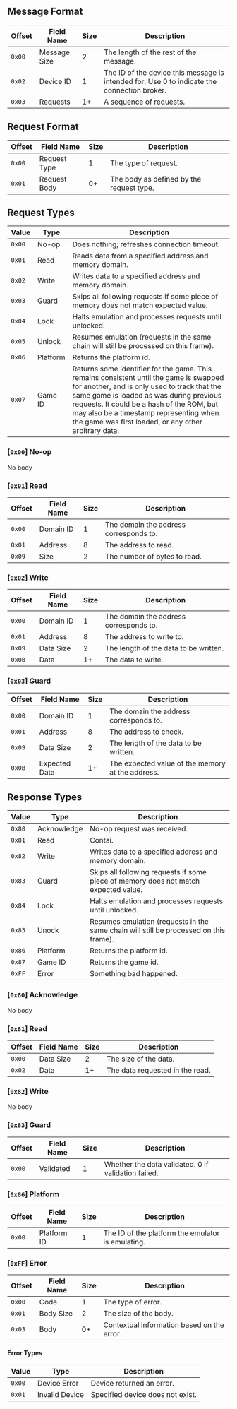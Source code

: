 ## Message Format

|Offset|Field Name|Size|Description|
|--|--|--|--|
|`0x00`|Message Size|2|The length of the rest of the message.|
|`0x02`|Device ID|1|The ID of the device this message is intended for. Use 0 to indicate the connection broker.|
|`0x03`|Requests|1+|A sequence of requests.|

## Request Format

|Offset|Field Name|Size|Description|
|--|--|--|--|
|`0x00`|Request Type|1|The type of request.|
|`0x01`|Request Body|0+|The body as defined by the request type.|

## Request Types

|Value|Type|Description|
|--|--|--|
|`0x00`|No-op|Does nothing; refreshes connection timeout.|
|`0x01`|Read|Reads data from a specified address and memory domain.|
|`0x02`|Write|Writes data to a specified address and memory domain.|
|`0x03`|Guard|Skips all following requests if some piece of memory does not match expected value.|
|`0x04`|Lock|Halts emulation and processes requests until unlocked.|
|`0x05`|Unlock|Resumes emulation (requests in the same chain will still be processed on this frame).|
|`0x06`|Platform|Returns the platform id.|
|`0x07`|Game ID|Returns some identifier for the game. This remains consistent until the game is swapped for another, and is only used to track that the same game is loaded as was during previous requests. It could be a hash of the ROM, but may also be a timestamp representing when the game was first loaded, or any other arbitrary data.|

### [`0x00`] No-op

No body

### [`0x01`] Read

|Offset|Field Name|Size|Description|
|--|--|--|--|
|`0x00`|Domain ID|1|The domain the address corresponds to.|
|`0x01`|Address|8|The address to read.|
|`0x09`|Size|2|The number of bytes to read.|

### [`0x02`] Write

|Offset|Field Name|Size|Description|
|--|--|--|--|
|`0x00`|Domain ID|1|The domain the address corresponds to.|
|`0x01`|Address|8|The address to write to.|
|`0x09`|Data Size|2|The length of the data to be written.|
|`0x0B`|Data|1+|The data to write.|

### [`0x03`] Guard

|Offset|Field Name|Size|Description|
|--|--|--|--|
|`0x00`|Domain ID|1|The domain the address corresponds to.|
|`0x01`|Address|8|The address to check.|
|`0x09`|Data Size|2|The length of the data to be written.|
|`0x0B`|Expected Data|1+|The expected value of the memory at the address.|


## Response Types

|Value|Type|Description|
|--|--|--|
|`0x80`|Acknowledge|No-op request was received.|
|`0x81`|Read|Contai.|
|`0x82`|Write|Writes data to a specified address and memory domain.|
|`0x83`|Guard|Skips all following requests if some piece of memory does not match expected value.|
|`0x84`|Lock|Halts emulation and processes requests until unlocked.|
|`0x85`|Unock|Resumes emulation (requests in the same chain will still be processed on this frame).|
|`0x86`|Platform|Returns the platform id.|
|`0x87`|Game ID|Returns the game id.|
|`0xFF`|Error|Something bad happened.|

### [`0x80`] Acknowledge

No body

### [`0x81`] Read

|Offset|Field Name|Size|Description|
|--|--|--|--|
|`0x00`|Data Size|2|The size of the data.|
|`0x02`|Data|1+|The data requested in the read.|

### [`0x82`] Write

No body

### [`0x83`] Guard

|Offset|Field Name|Size|Description|
|--|--|--|--|
|`0x00`|Validated|1|Whether the data validated. 0 if validation failed.|

### [`0x86`] Platform

|Offset|Field Name|Size|Description|
|--|--|--|--|
|`0x00`|Platform ID|1|The ID of the platform the emulator is emulating.|


### [`0xFF`] Error

|Offset|Field Name|Size|Description|
|--|--|--|--|
|`0x00`|Code|1|The type of error.|
|`0x01`|Body Size|2|The size of the body.|
|`0x03`|Body|0+|Contextual information based on the error.|

#### Error Types

|Value|Type|Description|
|--|--|--|
|`0x00`|Device Error|Device returned an error.|
|`0x01`|Invalid Device|Specified device does not exist.|
